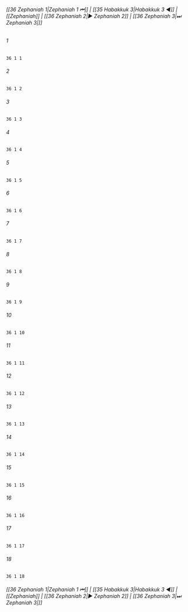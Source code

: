 
###### [[36 Zephaniah 1|Zephaniah 1 ⏮]] | [[35 Habakkuk 3|Habakkuk 3 ◀]] | [[Zephaniah]] | [[36 Zephaniah 2|▶ Zephaniah 2]] | [[36 Zephaniah 3|⏭ Zephaniah 3|]]

###### 1
``` verse
36 1 1 
```
###### 2
``` verse
36 1 2 
```
###### 3
``` verse
36 1 3 
```
###### 4
``` verse
36 1 4 
```
###### 5
``` verse
36 1 5 
```
###### 6
``` verse
36 1 6 
```
###### 7
``` verse
36 1 7 
```
###### 8
``` verse
36 1 8 
```
###### 9
``` verse
36 1 9 
```
###### 10
``` verse
36 1 10 
```
###### 11
``` verse
36 1 11 
```
###### 12
``` verse
36 1 12 
```
###### 13
``` verse
36 1 13 
```
###### 14
``` verse
36 1 14 
```
###### 15
``` verse
36 1 15 
```
###### 16
``` verse
36 1 16 
```
###### 17
``` verse
36 1 17 
```
###### 18
``` verse
36 1 18 
```

###### [[36 Zephaniah 1|Zephaniah 1 ⏮]] | [[35 Habakkuk 3|Habakkuk 3 ◀]] | [[Zephaniah]] | [[36 Zephaniah 2|▶ Zephaniah 2]] | [[36 Zephaniah 3|⏭ Zephaniah 3|]]

